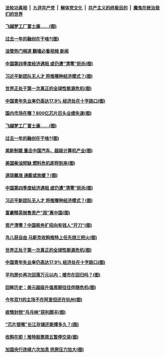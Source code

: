 ####  [法轮功真相](../../../../basic/blob/master/README.md?t=10311231) &nbsp;|&nbsp; [九评共产党](../../../../9ping.md/blob/master/README.md?t=10311231) &nbsp;|&nbsp; [解体党文化](../../../../jtdwh.md/blob/master/README.md?t=10311231)  &nbsp;|&nbsp; [共产主义的终极目的](../../../../gczydzjmd.md/blob/master/README.md?t=10311231) &nbsp;|&nbsp; [魔鬼在统治我们的世界](../../../../mgztzwmdsj.md/blob/master/README.md?t=10311231) 

#### [飞越梦工厂富士康……(图)](../pages/p5/1020499.md?t=10311231) 

#### [过去一年的融创在干啥?(图)](../pages/p5/1020494.md?t=10311231) 

#### [油管热门频道 翻墙必看视频 新闻](http://209.250.226.216:81/youtube.html?10311231)

#### [中国第四季度经济遇阻 或仍遭“清零”扼杀(图)](../pages/p5/1020171.md?t=10311231) 

#### [习近平新团队无人才 将推哪种经济模式？(图)](../pages/p5/1020097.md?t=10311231) 

#### [世界正处于第一次真正的全球性能源危机(图)](../pages/p5/1020170.md?t=10311231) 

#### [中国青年失业率仍高达17.9% 经济处在十字路口(图)](../pages/p5/1020086.md?t=10311231) 

#### [国内市场在哪？800亿芯片巨头业绩失速(图)](../pages/p5/1020504.md?t=10311231) 

#### [飞越梦工厂富士康……(图)](../pages/p5/1020499.md?t=10311231) 

#### [过去一年的融创在干啥?(图)](../pages/p5/1020494.md?t=10311231) 

#### [美新制裁 重击中国汽车、超级计算机产业(图)](../pages/p5/1020429.md?t=10311231) 

#### [美国柴油短缺 燃料危机即将到来(图)](../pages/p5/1020428.md?t=10311231) 

#### [道琼飙涨 通膨或放缓？(图)](../pages/p5/1020423.md?t=10311231) 

#### [中国第四季度经济遇阻 或仍遭“清零”扼杀(图)](../pages/p5/1020171.md?t=10311231) 

#### [习近平新团队无人才 将推哪种经济模式？(图)](../pages/p5/1020097.md?t=10311231) 

#### [富豪精英抛售资产“润”离中国(图)](../pages/p5/1020370.md?t=10311231) 

#### [资产清零？中国税务扩招向有钱人“开刀”(图)](../pages/p5/1020369.md?t=10311231) 

#### [鸟儿获自由 马斯克收购推特上任先烧三把火(图)](../pages/p5/1020367.md?t=10311231) 

#### [世界正处于第一次真正的全球性能源危机(图)](../pages/p5/1020170.md?t=10311231) 

#### [中国青年失业率仍高达17.9% 经济处在十字路口(图)](../pages/p5/1020086.md?t=10311231) 

#### [平均房价再次回落万元以内：楼市在回归吗？(图)](../pages/p5/1020300.md?t=10311231) 

#### [回眸历史：美元超级升值周期往往伴随危机(图)](../pages/p5/1020298.md?t=10311231) 

#### [今年双11的主场不在阿里但还在杭州(图)](../pages/p5/1020294.md?t=10311231) 

#### [疫情封控“乓乓响”获利颇丰(图)](../pages/p5/1020297.md?t=10311231) 

#### [“芯片锁喉”长江存储还能撑多久？(图)](../pages/p5/1020296.md?t=10311231) 

#### [收购在即！推特股票周五暂停交易(图)](../pages/p5/1020293.md?t=10311231) 

#### [加国央行连续六次加息 供房压力加大(图)](../pages/p5/1020260.md?t=10311231) 

<img src='http://gfw-breaker.win/goodnews/indexes/p5.md' width='0px' height='0px'/>
